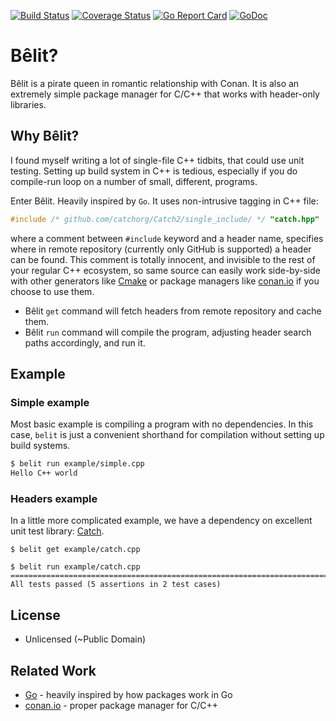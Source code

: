 [![Build Status](https://travis-ci.org/unjello/belit.svg?branch=master)](https://travis-ci.org/unjello/belit)
[![Coverage Status](https://codecov.io/gh/unjello/belit/branch/master/graph/badge.svg)](https://codecov.io/gh/unjello/belit)
[![Go Report Card](https://goreportcard.com/badge/github.com/unjello/belit)](https://goreportcard.com/report/github.com/unjello/belit)
[![GoDoc](https://godoc.org/github.com/unjello/belit?status.svg)](https://godoc.org/github.com/unjello/belit)

# Bêlit?

Bêlit is a pirate queen in romantic relationship with Conan. It is also an extremely simple package manager for C/C++ that works with header-only libraries.

## Why Bêlit?

I found myself writing a lot of single-file C++ tidbits, that could use unit testing. Setting up build system in C++ is tedious, especially
if you do compile-run loop on a number of small, different, programs.

Enter Bêlit. Heavily inspired by `Go`. It uses non-intrusive tagging in C++ file:
```c++
#include /* github.com/catchorg/Catch2/single_include/ */ "catch.hpp"
```
where a comment between `#include` keyword and a header name, specifies where in remote repository (currently only GitHub is supported) a header can be found.
This comment is totally innocent, and invisible to the rest of your regular C++ ecosystem, so same source can easily work side-by-side with other generators like [Cmake](http://cmake.org) or package managers like [conan.io](http://conan.io) if you choose to use them.

- Bêlit `get` command will fetch headers from remote repository and cache them.
- Bêlit `run` command will compile the program, adjusting header search paths accordingly, and run it.

## Example

### Simple example

Most basic example is compiling a program with no dependencies. In this case, `belit` is just a convenient shorthand for compilation without setting up build systems.
```bash
$ belit run example/simple.cpp
Hello C++ world
```

### Headers example

In a little more complicated example, we have a dependency on excellent unit test library: [Catch](https://github.com/catchorg/Catch2).

```batch
$ belit get example/catch.cpp

$ belit run example/catch.cpp
===============================================================================
All tests passed (5 assertions in 2 test cases)
```

## License

- Unlicensed (~Public Domain)

## Related Work

- [Go](https://golang.org) - heavily inspired by how packages work in Go
- [conan.io](https://conan.io) - proper package manager for C/C++